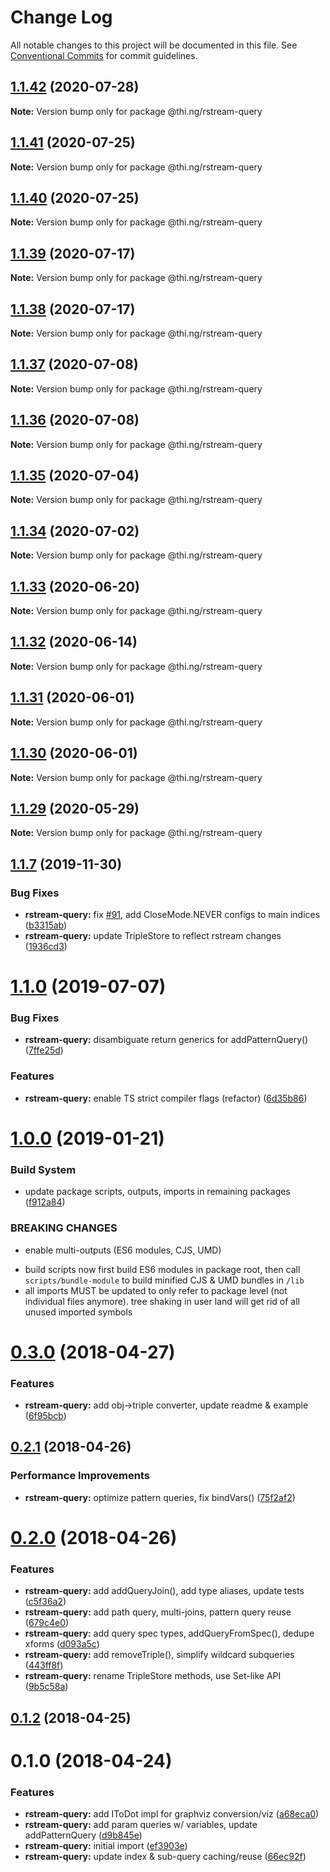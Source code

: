 # Change Log

All notable changes to this project will be documented in this file.
See [Conventional Commits](https://conventionalcommits.org) for commit guidelines.

## [1.1.42](https://github.com/thi-ng/umbrella/compare/@thi.ng/rstream-query@1.1.41...@thi.ng/rstream-query@1.1.42) (2020-07-28)

**Note:** Version bump only for package @thi.ng/rstream-query





## [1.1.41](https://github.com/thi-ng/umbrella/compare/@thi.ng/rstream-query@1.1.40...@thi.ng/rstream-query@1.1.41) (2020-07-25)

**Note:** Version bump only for package @thi.ng/rstream-query





## [1.1.40](https://github.com/thi-ng/umbrella/compare/@thi.ng/rstream-query@1.1.39...@thi.ng/rstream-query@1.1.40) (2020-07-25)

**Note:** Version bump only for package @thi.ng/rstream-query





## [1.1.39](https://github.com/thi-ng/umbrella/compare/@thi.ng/rstream-query@1.1.38...@thi.ng/rstream-query@1.1.39) (2020-07-17)

**Note:** Version bump only for package @thi.ng/rstream-query





## [1.1.38](https://github.com/thi-ng/umbrella/compare/@thi.ng/rstream-query@1.1.37...@thi.ng/rstream-query@1.1.38) (2020-07-17)

**Note:** Version bump only for package @thi.ng/rstream-query





## [1.1.37](https://github.com/thi-ng/umbrella/compare/@thi.ng/rstream-query@1.1.36...@thi.ng/rstream-query@1.1.37) (2020-07-08)

**Note:** Version bump only for package @thi.ng/rstream-query





## [1.1.36](https://github.com/thi-ng/umbrella/compare/@thi.ng/rstream-query@1.1.35...@thi.ng/rstream-query@1.1.36) (2020-07-08)

**Note:** Version bump only for package @thi.ng/rstream-query





## [1.1.35](https://github.com/thi-ng/umbrella/compare/@thi.ng/rstream-query@1.1.34...@thi.ng/rstream-query@1.1.35) (2020-07-04)

**Note:** Version bump only for package @thi.ng/rstream-query





## [1.1.34](https://github.com/thi-ng/umbrella/compare/@thi.ng/rstream-query@1.1.33...@thi.ng/rstream-query@1.1.34) (2020-07-02)

**Note:** Version bump only for package @thi.ng/rstream-query





## [1.1.33](https://github.com/thi-ng/umbrella/compare/@thi.ng/rstream-query@1.1.32...@thi.ng/rstream-query@1.1.33) (2020-06-20)

**Note:** Version bump only for package @thi.ng/rstream-query





## [1.1.32](https://github.com/thi-ng/umbrella/compare/@thi.ng/rstream-query@1.1.31...@thi.ng/rstream-query@1.1.32) (2020-06-14)

**Note:** Version bump only for package @thi.ng/rstream-query





## [1.1.31](https://github.com/thi-ng/umbrella/compare/@thi.ng/rstream-query@1.1.30...@thi.ng/rstream-query@1.1.31) (2020-06-01)

**Note:** Version bump only for package @thi.ng/rstream-query





## [1.1.30](https://github.com/thi-ng/umbrella/compare/@thi.ng/rstream-query@1.1.29...@thi.ng/rstream-query@1.1.30) (2020-06-01)

**Note:** Version bump only for package @thi.ng/rstream-query





## [1.1.29](https://github.com/thi-ng/umbrella/compare/@thi.ng/rstream-query@1.1.28...@thi.ng/rstream-query@1.1.29) (2020-05-29)

**Note:** Version bump only for package @thi.ng/rstream-query





## [1.1.7](https://github.com/thi-ng/umbrella/compare/@thi.ng/rstream-query@1.1.6...@thi.ng/rstream-query@1.1.7) (2019-11-30)

### Bug Fixes

* **rstream-query:** fix [#91](https://github.com/thi-ng/umbrella/issues/91), add CloseMode.NEVER configs to main indices ([b3315ab](https://github.com/thi-ng/umbrella/commit/b3315ab39c53b6d6cad065062c4114a6159b9a8e))
* **rstream-query:** update TripleStore to reflect rstream changes ([1936cd3](https://github.com/thi-ng/umbrella/commit/1936cd3b24dee7a97bfa8f5863dc933ca3267ad9))

# [1.1.0](https://github.com/thi-ng/umbrella/compare/@thi.ng/rstream-query@1.0.26...@thi.ng/rstream-query@1.1.0) (2019-07-07)

### Bug Fixes

* **rstream-query:** disambiguate return generics for addPatternQuery() ([7ffe25d](https://github.com/thi-ng/umbrella/commit/7ffe25d))

### Features

* **rstream-query:** enable TS strict compiler flags (refactor) ([6d35b86](https://github.com/thi-ng/umbrella/commit/6d35b86))

# [1.0.0](https://github.com/thi-ng/umbrella/compare/@thi.ng/rstream-query@0.3.63...@thi.ng/rstream-query@1.0.0) (2019-01-21)

### Build System

* update package scripts, outputs, imports in remaining packages ([f912a84](https://github.com/thi-ng/umbrella/commit/f912a84))

### BREAKING CHANGES

* enable multi-outputs (ES6 modules, CJS, UMD)

- build scripts now first build ES6 modules in package root, then call
  `scripts/bundle-module` to build minified CJS & UMD bundles in `/lib`
- all imports MUST be updated to only refer to package level
  (not individual files anymore). tree shaking in user land will get rid of
  all unused imported symbols

<a name="0.3.0"></a>
# [0.3.0](https://github.com/thi-ng/umbrella/compare/@thi.ng/rstream-query@0.2.2...@thi.ng/rstream-query@0.3.0) (2018-04-27)

### Features

* **rstream-query:** add obj->triple converter, update readme & example ([6f95bcb](https://github.com/thi-ng/umbrella/commit/6f95bcb))

<a name="0.2.1"></a>
## [0.2.1](https://github.com/thi-ng/umbrella/compare/@thi.ng/rstream-query@0.2.0...@thi.ng/rstream-query@0.2.1) (2018-04-26)

### Performance Improvements

* **rstream-query:** optimize pattern queries, fix bindVars() ([75f2af2](https://github.com/thi-ng/umbrella/commit/75f2af2))

<a name="0.2.0"></a>
# [0.2.0](https://github.com/thi-ng/umbrella/compare/@thi.ng/rstream-query@0.1.2...@thi.ng/rstream-query@0.2.0) (2018-04-26)

### Features

* **rstream-query:** add addQueryJoin(), add type aliases, update tests ([c5f36a2](https://github.com/thi-ng/umbrella/commit/c5f36a2))
* **rstream-query:** add path query, multi-joins, pattern query reuse ([679c4e0](https://github.com/thi-ng/umbrella/commit/679c4e0))
* **rstream-query:** add query spec types, addQueryFromSpec(), dedupe xforms ([d093a5c](https://github.com/thi-ng/umbrella/commit/d093a5c))
* **rstream-query:** add removeTriple(), simplify wildcard subqueries ([443ff8f](https://github.com/thi-ng/umbrella/commit/443ff8f))
* **rstream-query:** rename TripleStore methods, use Set-like API ([9b5c58a](https://github.com/thi-ng/umbrella/commit/9b5c58a))

<a name="0.1.2"></a>
## [0.1.2](https://github.com/thi-ng/umbrella/compare/@thi.ng/rstream-query@0.1.1...@thi.ng/rstream-query@0.1.2) (2018-04-25)

<a name="0.1.0"></a>
# 0.1.0 (2018-04-24)

### Features

* **rstream-query:** add IToDot impl for graphviz conversion/viz ([a68eca0](https://github.com/thi-ng/umbrella/commit/a68eca0))
* **rstream-query:** add param queries w/ variables, update addPatternQuery ([d9b845e](https://github.com/thi-ng/umbrella/commit/d9b845e))
* **rstream-query:** initial import ([ef3903e](https://github.com/thi-ng/umbrella/commit/ef3903e))
* **rstream-query:** update index & sub-query caching/reuse ([66ec92f](https://github.com/thi-ng/umbrella/commit/66ec92f))
